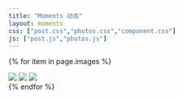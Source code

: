 ```yaml
---
title: "Moments 动态"
layout: moments
css: ["post.css","photos.css","component.css"]
js: ["post.js","photos.js"]
---
```


{% for item in page.images %}
<div class="lightbox" id="lightbox{{ forloop.index }}">
  <div class="table">
    <div class="table-cell">
      <img class="close" src="/img/close.svg" />
      <img class="next" src="/img/next.svg" />
      <img class="prev" src="/img/prev.svg" />
      <div class="item" style="background: url('{{ item.image }}') center center no-repeat; background-size: cover;">
      </div>
    </div>
  </div>
</div>
{% endfor %}
